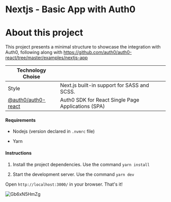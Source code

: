 # Nextjs - Basic App with Auth0

# About this project

This project presents a minimal structure to showcase the integration with Auth0, following along with https://github.com/auth0/auth0-react/tree/master/examples/nextjs-app

| Technology Choise |  |
| ----- | -----|
| Style | Next.js built-in support for SASS and SCSS. |
| [@auth0/auth0-react](https://yarnpkg.com/package/@auth0/auth0-react) | Auth0 SDK for React Single Page Applications (SPA) |

#### Requirements

* Nodejs (version declared in `.nvmrc` file)

* Yarn

#### Instructions

1. Install the project dependencies. Use the command `yarn install`

2. Start the development server. Use the command `yarn dev`

Open `http://localhost:3000/` in your browser. That's it!

![Gb6xN5HmZg](https://github.com/rominavarela-practicas/frontend-frameworks/assets/7092275/56e8bdde-a14d-45e6-bccc-8deefcdd4dc0)


